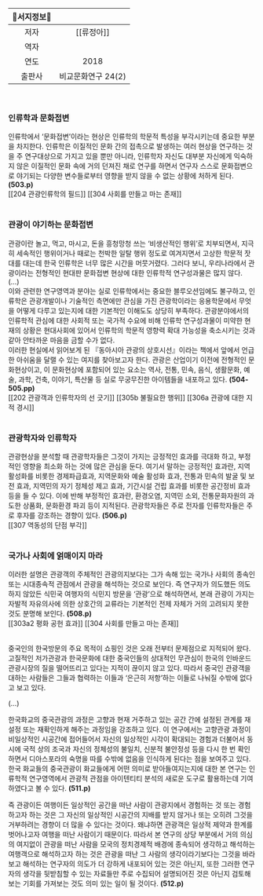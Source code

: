 | **📖서지정보📖** | |
| :------: | :---: |
|저자|[[류정아]]|
|역자||
|연도|2018|
|출판사|비교문화연구 24(2)|
<br/>

### 인류학과 문화접변
인류학에서 ‘문화접변’이라는 현상은 인류학의 학문적 특성을 부각시키는데 중요한 부분을 차지한다. 인류학은 이질적인 문화 간의 접촉으로 발생하는 여러 현상을 연구하는 것을 주 연구대상으로 가지고 있을 뿐만 아니라, 인류학자 자신도 대부분 자신에게 익숙하지 않은 이질적인 문화 속에 거의 던져진 채로 연구를 하면서 연구자 스스로 문화접변으로 야기되는 다양한 변수들로부터 영향을 받지 않을 수 없는 상황에 처하게 된다. **(503.p)**
<br/>
[[204 관광인류학의 필드]]
[[304 사회를 만들고 마는 존재]]
<br/><br/>

### 관광이 야기하는 문화접변
관광이란 놀고, 먹고, 마시고, 돈을 흥청망청 쓰는 ‘비생산적인 행위’로 치부되면서, 지극히 세속적인 행위이거나 때로는 천박한 일탈 행위 정도로 여겨지면서 고상한 학문적 잣대를 대는데 한국 인류학은 너무 많은 시간을 머뭇거렸다. 그러다 보니, 우리나라에서 관광이라는 전형적인 현대판 문화접변 현상에 대한 인류학적 연구성과물은 많지 않다.
<br/>
(…)
<br/>
이와 관련한 연구영역과 분야는 실로 인류학에서는 중요한 블루오션임에도 불구하고, 인류학은 관광개발이나 기술적인 측면에만 관심을 가진 관광학이라는 응용학문에서 무엇을 어떻게 다루고 있는지에 대한 기본적인 이해도도 상당히 부족하다. 관광분야에서의 인류학적 관심에 대한 사회적 또는 국가적 수요에 비해 인류학 연구성과물이 미약한 현재의 상황은 현대사회에 있어서 인류학의 학문적 영향력 확대 가능성을 축소시키는 것과 같아 안타까운 마음을 금할 수가 없다.
<br/>
이러한 현실에서 읽어보게 된 『동아시아 관광의 상호시선』이라는 책에서 앞에서 언급한 아쉬움을 달랠 수 있는 여지를 찾아보고자 한다. 관광은 산업이기 이전에 전형적인 문화현상이고, 이 문화현상에 포함되어 있는 요소는 역사, 전통, 민속, 음식, 생활문화, 예술, 과학, 건축, 이야기, 특산물 등 실로 무궁무진한 아이템들을 내포하고 있다. **(504-505.pp)**
<br/>
[[202 관광객과 인류학자의 선 긋기]]
[[305b 불필요한 행위]]
[[306a 관광에 대한 지적 경시]]
<br/><br/>

### 관광학자와 인류학자
관광현상을 분석할 때 관광학자들은 그것이 가지는 긍정적인 효과를 극대화 하고, 부정적인 영향을 최소화 하는 것에 많은 관심을 둔다. 여기서 말하는 긍정적인 효과란, 지역활성화를 비롯한 경제파급효과, 지역문화와 예술 활성화 효과, 전통과 민속의 발굴 및 보전 효과, 지역민의 자기 정체성 제고 효과, 기간시설 건립 효과를 비롯한 공간정비 효과 등을 들 수 있다. 이에 반해 부정적인 효과란, 환경오염, 지역민 소외, 전통문화자원의 과도한 상품화, 문화환경 파괴 등이 지적된다. 관광학자들은 주로 전자를 인류학자들은 주로 후자를 강조하는 경향이 있다. **(506.p)**
<br/>
[[307 역동성의 단점 부각]]
<br/><br/>

### 국가나 사회에 얽매이지 마라
이러한 설명은 관광객의 주체적인 관광의지보다는 그가 속해 있는 국가나 사회의 종속인 또는 시대종속적 관점에서 관광을 해석하는 것으로 보인다. 즉 연구자가 의도했든 의도하지 않았든 식민국 여행자의 식민지 방문을 ‘관광’으로 해석하면서, 본래 관광이 가지는 자발적 자유의사에 의한 상호간의 교류라는 기본적인 전제 자체가 거의 고려되지 못한 것도 분명해 보인다. **(508.p)**
<br/>
[[303a2 평화 공헌 효과]]
[[304 사회를 만들고 마는 존재]]
<br/><br/>

중국인의 한국방문의 주요 목적이 쇼핑인 것은 오래 전부터 문제점으로 지적되어 왔다. 고질적인 저가관광과 한국문화에 대한 중국인들의 상대적인 무관심이 한국의 인바운드 관광시장의 질을 떨어뜨리고 있다는 지적이 끊이지 않고 있다. 따라서 중국인 관광객을 대하는 사람들은 그들과 협력하는 이들과 ‘은근히 저항’하는 이들로 나눠질 수밖에 없다고 보고 있다.

(…)

한국화교의 중국관광의 과정은 고향과 현재 거주하고 있는 공간 간에 설정된 관계를 재설정 또는 재확인하게 해주는 과정임을 강조하고 있다. 이 연구에서는 고향관광 과정이 비일상적인 시공간에 접어들어서 자신의 일상적인 시각이 확대되는 경험과 더불어서 동시에 국적 상의 조국과 자신의 정체성의 불일치, 신분적 불안정성 등을 다시 한 번 확인하면서 디아스포라의 숙명을 따를 수밖에 없음을 인식하게 된다는 점을 보여주고 있다. 한국 화교들의 중국관광이 화교들에게 어떤 의미로 받아들여지는지에 대한 본 연구는 인류학적 연구영역에서 관광적 관점을 아이텐티티 분석의 새로운 도구로 활용하는데 기여하였다고 볼 수 있다. **(511.p)**

즉 관광이든 여행이든 일상적인 공간을 떠난 사람이 관광지에서 경험하는 것 또는 경험하고자 하는 것은 그 자신의 일상적인 시공간의 지배를 받지 않거나 또는 오히려 그것을 거부하려는 경향이 더 많을 수 있다는 것이다. 왜냐하면 관광객은 일상적 제약과 한계를 벗어나고자 여행을 떠난 사람이기 때문이다. 따라서 본 연구의 상당 부분에서 거의 의심의 여지없이 관광을 떠난 사람을 모국의 정치경제적 배경에 종속되어 생각하고 해석하는 여행객으로 해석하고자 하는 것은 관광을 떠난 그 사람의 생각이라기보다는 그것을 바라보고 해석하는 연구자의 의도가 더 강하게 내포되어 있는 것은 아닌지, 또한 그러한 연구자의 생각을 뒷받침할 수 있는 자료들만 주로 수집되어 설명되어진 것은 아닌지 검토해보는 기회를 가져보는 것도 의미 있는 일이 될 것이다. **(512.p)**
